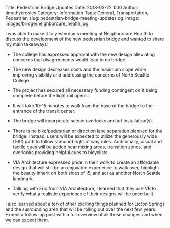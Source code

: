 Title: Pedestrian Bridge Updates
Date: 2018-03-22 1:00
Author: timothycrosley
Category: Information
Tags: General, Transportation, Pedestrian
slug: pedestrian-bridge-meeting-updates
og_image: images/bridge/neighborcare_health.jpg

I was able to make it to yesterday's meeting at Neighborcare Health to discuss the development of the new pedestrian bridge and wanted to share my main takeaways:

- The college has expressed approval with the new design alleviating concerns that disagreements would lead to no bridge.

- The new design decreases costs and the maximum slope while improving visibility and addressing the concerns of North Seattle College.

- The project has secured all necessary funding contingent on it being complete before the light rail opens.

- It will take 10-15 minutes to walk from the base of the bridge to the entrance of the transit center.

- The bridge will incorporate scenic overlooks and art installation(s).

- There is no bike/pedestrian or direction lane separation planned for the bridge. Instead, users will be expected to utilize the generously wide (16ft) path to follow standard right of way rules. Additionally, visual and tactile cues will be added near mixing areas, transition zones, and overlooks providing helpful cues to bicyclists.

- VIA Architecture expressed pride in their work to create an affordable design that will still be an enjoyable experience to walk over, highlight the beauty inherit on both sides of I5, and act as another North Seattle landmark.

- Talking with Eric from VIA Architecture, I learned that they use VR to verify what a realistic experience of their designs will be once built.

I also learned about a ton of other exciting things planned for Licton Springs and the surrounding area that will be rolling out over the next few years. Expect a follow-up post with a full overview of all these changes and when we can expect them.
